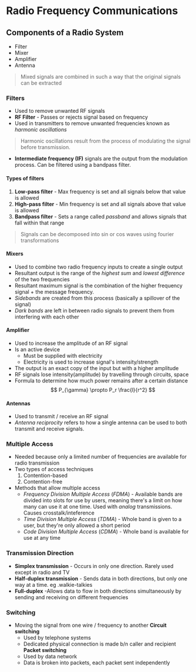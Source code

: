 # Radio Frequency Communications
## Components of a Radio System
- Filter
- Mixer
- Amplifier
- Antenna
> Mixed signals are combined in such a way that the original signals can be extracted

### Filters
- Used to remove unwanted RF signals
- **RF Filter** - Passes or rejects signal based on frequency
- Used in transmitters to remove unwanted frequencies known as *harmonic oscillations*
> Harmonic oscillations result from the process of modulating the signal before transmission.
- **Intermediate frequency (IF)** signals are the output from the modulation process. Can be filtered using a bandpass filter.
#### Types of filters
1. **Low-pass filter** - Max frequency is set and all signals below that value is allowed
2. **High-pass filter** - Min frequency is set and all signals above that value is allowed
3. **Bandpass filter** - Sets a range called *passband*  and allows signals that fall within that range

> Signals can be decomposed into sin or cos waves using fourier transformations


#### Mixers
- Used to combine two radio frequency inputs to create a single output
- Resultant output is the range of the *highest sum* and *lowest difference* of the two frequencies
- Resultant maximum signal is the combination of the higher frequency signal + the message frequency. 
- *Sidebands* are created from this process (basically a spillover of the signal)
- *Dark bands* are left in between radio signals to prevent them from interfering with each other

#### Amplifier
- Used to increase the amplitude of an RF signal
- Is an active device
	- Must be supplied with electricity
	- Electricity is used to increase signal's intensity/strength
- The output is an exact copy of the input but with a higher amplitude
- RF signals lose intensity(amplitude) by travelling through circuits, space
- Formula to determine how much power remains after a certain distance
$$
P_{\gamma} \propto P_r \frac{l}{r^2}
$$

#### Antennas
- Used to transmit / receive an RF signal
- *Antenna reciprocity*  refers to how a single antenna can be used to both transmit and receive signals.

### Multiple Access
- Needed because only a limited number of frequencies are available for radio transmission
- Two types of access techniques
	1. Contention-based
	2. Contention-free
- Methods that allow multiple access
	- *Frequency Division Multiple Access* (*FDMA*) - Available bands are divided into slots for use by users, meaning there's a limit on how many can use it at one time. Used with *analog*  transmissions. Causes crosstalk/inteference
	- *Time Division Multiple Access* (*TDMA*) - Whole band is given to a user, but they're only allowed a short period
	- *Code Division Multiple Access* (*CDMA*) - Whole band is available for use at any time

### Transmission Direction
- **Simplex transmission** - Occurs in only one direction. Rarely used except in radio and TV
- **Half-duplex transmission** - Sends data in both directions, but only one way at a time. eg .walkie-talkies
- **Full-duplex** -Allows data to flow in both directions simultaneously by sending and receiving on different frequencies

### Switching
- Moving the signal from one wire / frequency to another
**Circuit switching**
	- Used by telephone systems
	- Dedicated physical connection is made b/n caller and recipient
**Packet switching**
	- Used by data network
	- Data is broken into packets, each packet sent independently
	